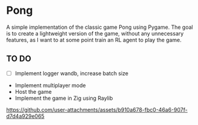 # Pong

A simple implementation of the classic game Pong using Pygame. The goal is to create a lightweight version of the game, without any unnecessary features, as I want to at some point train an RL agent to play the game.

## TO DO
- [ ] Implement logger wandb, increase batch size
- Implement multiplayer mode
- Host the game
- Implement the game in Zig using Raylib


https://github.com/user-attachments/assets/b910a678-fbc0-46a6-907f-d7d4a929e065
